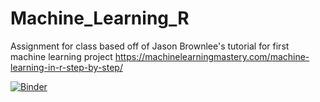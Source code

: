 # Machine_Learning_R

Assignment for class based off of Jason Brownlee's tutorial for first machine learning project
https://machinelearningmastery.com/machine-learning-in-r-step-by-step/

[![Binder](https://mybinder.org/badge_logo.svg)](https://mybinder.org/v2/gh/bdeng360/Machine_Learning_R/HEAD)

